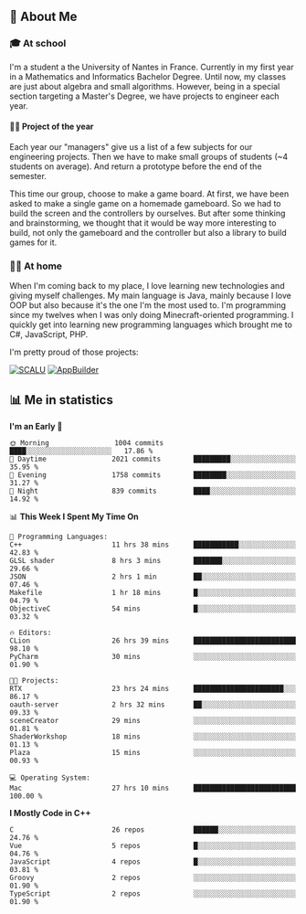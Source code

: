 ## 👀 About Me

### 🎓 At school

I'm a student a the University of Nantes in France. Currently in my first year in a Mathematics and Informatics Bachelor Degree. Until now, my classes are just about algebra and small algorithms. However, being in a special section targeting a Master's Degree, we have projects to engineer each year. 

#### 🔧🔬 Project of the year

Each year our "managers" give us a list of a few subjects for our engineering projects. Then we have to make small groups of students (~4 students on average). And return a prototype before the end of the semester.

This time our group, choose to make a game board. At first, we have been asked to make a single game on a homemade gameboard. So we had to build the screen and the controllers by ourselves. 
But after some thinking and brainstorming, we thought that it would be way more interesting to build, not only the gameboard and the controller but also a library to build games for it.

### 👨‍💻 At home

When I'm coming back to my place, I love learning new technologies and giving myself challenges. My main language is Java, mainly because I love OOP but also because it's the one I'm the most used to. I'm programming since my twelves when I was only doing Minecraft-oriented programming.  I quickly get into learning new programming languages which brought me to C#, JavaScript, PHP. 

I'm pretty proud of those projects:

[![SCALU](https://github-readme-stats.vercel.app/api/pin?username=renardfute&repo=SCALU)](https://github.com/renardfute/scalu)
[![AppBuilder](https://github-readme-stats.vercel.app/api/pin?username=pulsedev2&repo=AppBuilder)](https://github.com/pulsedev2/AppBuilder)

## 📊 Me in statistics
<!--START_SECTION:waka-->
**I'm an Early 🐤** 

```text
🌞 Morning                1004 commits        ████░░░░░░░░░░░░░░░░░░░░░   17.86 % 
🌆 Daytime                2021 commits        █████████░░░░░░░░░░░░░░░░   35.95 % 
🌃 Evening                1758 commits        ████████░░░░░░░░░░░░░░░░░   31.27 % 
🌙 Night                  839 commits         ████░░░░░░░░░░░░░░░░░░░░░   14.92 % 
```


📊 **This Week I Spent My Time On** 

```text
💬 Programming Languages: 
C++                      11 hrs 38 mins      ███████████░░░░░░░░░░░░░░   42.83 % 
GLSL shader              8 hrs 3 mins        ███████░░░░░░░░░░░░░░░░░░   29.66 % 
JSON                     2 hrs 1 min         ██░░░░░░░░░░░░░░░░░░░░░░░   07.46 % 
Makefile                 1 hr 18 mins        █░░░░░░░░░░░░░░░░░░░░░░░░   04.79 % 
ObjectiveC               54 mins             █░░░░░░░░░░░░░░░░░░░░░░░░   03.32 % 

🔥 Editors: 
CLion                    26 hrs 39 mins      █████████████████████████   98.10 % 
PyCharm                  30 mins             ░░░░░░░░░░░░░░░░░░░░░░░░░   01.90 % 

🐱‍💻 Projects: 
RTX                      23 hrs 24 mins      ██████████████████████░░░   86.17 % 
oauth-server             2 hrs 32 mins       ██░░░░░░░░░░░░░░░░░░░░░░░   09.33 % 
sceneCreator             29 mins             ░░░░░░░░░░░░░░░░░░░░░░░░░   01.81 % 
ShaderWorkshop           18 mins             ░░░░░░░░░░░░░░░░░░░░░░░░░   01.13 % 
Plaza                    15 mins             ░░░░░░░░░░░░░░░░░░░░░░░░░   00.93 % 

💻 Operating System: 
Mac                      27 hrs 10 mins      █████████████████████████   100.00 % 
```

**I Mostly Code in C++** 

```text
C                        26 repos            ██████░░░░░░░░░░░░░░░░░░░   24.76 % 
Vue                      5 repos             █░░░░░░░░░░░░░░░░░░░░░░░░   04.76 % 
JavaScript               4 repos             █░░░░░░░░░░░░░░░░░░░░░░░░   03.81 % 
Groovy                   2 repos             ░░░░░░░░░░░░░░░░░░░░░░░░░   01.90 % 
TypeScript               2 repos             ░░░░░░░░░░░░░░░░░░░░░░░░░   01.90 % 
```




<!--END_SECTION:waka-->
